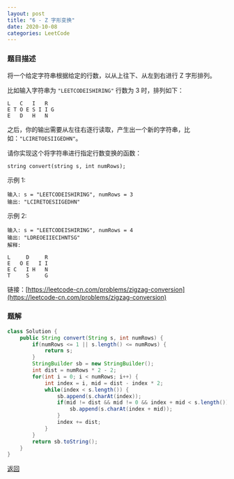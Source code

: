 ```yaml
---
layout: post
title: "6 - Z 字形变换"
date: 2020-10-08
categories: LeetCode
---
```


### **题目描述**
将一个给定字符串根据给定的行数，以从上往下、从左到右进行 Z 字形排列。

比如输入字符串为 `"LEETCODEISHIRING"` 行数为 3 时，排列如下：
```
L   C   I   R
E T O E S I I G
E   D   H   N
```
之后，你的输出需要从左往右逐行读取，产生出一个新的字符串，比如：`"LCIRETOESIIGEDHN"`。

请你实现这个将字符串进行指定行数变换的函数：
```
string convert(string s, int numRows);
```
示例 1:
```
输入: s = "LEETCODEISHIRING", numRows = 3
输出: "LCIRETOESIIGEDHN"
```
示例 2:
```
输入: s = "LEETCODEISHIRING", numRows = 4
输出: "LDREOEIIECIHNTSG"
解释:

L     D     R
E   O E   I I
E C   I H   N
T     S     G
```


链接：[https://leetcode-cn.com/problems/zigzag-conversion](https://leetcode-cn.com/problems/zigzag-conversion)



### **题解**
``` java
class Solution {
    public String convert(String s, int numRows) {
        if(numRows <= 1 || s.length() <= numRows) {
            return s;
        }
        StringBuilder sb = new StringBuilder();
        int dist = numRows * 2 - 2;
        for(int i = 0; i < numRows; i++) {
            int index = i, mid = dist - index * 2;
            while(index < s.length()) {
                sb.append(s.charAt(index));
                if(mid != dist && mid != 0 && index + mid < s.length()) {
                    sb.append(s.charAt(index + mid));
                }
                index += dist;
            }
        }
        return sb.toString();
    }
}
```

[返回](https://maxwell-blog.cn/leetcode/2020/10/08/leetcode.html)